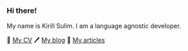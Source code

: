 ### Hi there!

My name is Kirill Sulim. I am a language agnostic developer. 

👔 [My CV](cv.md)
🖊️ [My blog](https://kirillsulim.github.io/)
📰 [My articles](https://github.com/kirillsulim/articles/)
